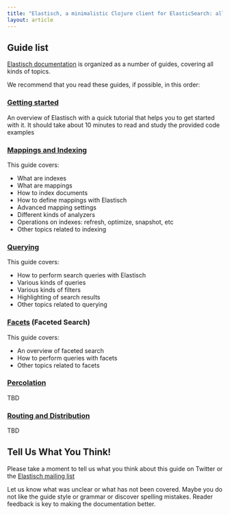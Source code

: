 ```yaml
---
title: "Elastisch, a minimalistic Clojure client for ElasticSearch: all documentation guides"
layout: article
---
```


## Guide list

[Elastisch documentation](https://github.com/clojurewerkz/elastisch.docs) is organized as a number of guides, covering all kinds of topics.

We recommend that you read these guides, if possible, in this order:


###  [Getting started](/articles/getting_started.html)

An overview of Elastisch with a quick tutorial that helps you to get started with it. It should take about
10 minutes to read and study the provided code examples


### [Mappings and Indexing](/articles/indexing.html)

This guide covers:

 * What are indexes
 * What are mappings
 * How to index documents
 * How to define mappings with Elastisch
 * Advanced mapping settings
 * Different kinds of analyzers
 * Operations on indexes: refresh, optimize, snapshot, etc
 * Other topics related to indexing


### [Querying](/articles/querying.html)

This guide covers:

 * How to perform search queries with Elastisch
 * Various kinds of queries
 * Various kinds of filters
 * Highlighting of search results
 * Other topics related to querying


### [Facets](/articles/facets.html) (Faceted Search)

This guide covers:

 * An overview of faceted search
 * How to perform queries with facets
 * Other topics related to facets


### [Percolation](/articles/percolation.html)

TBD


### [Routing and Distribution](/articles/distribution.html)

TBD


## Tell Us What You Think!

Please take a moment to tell us what you think about this guide on Twitter or the [Elastisch mailing list](https://groups.google.com/forum/?fromgroups#!forum/clojure-elasticsearch)

Let us know what was unclear or what has not been covered. Maybe you do not like the guide style or grammar or discover spelling mistakes. Reader feedback is key to making the documentation better.
